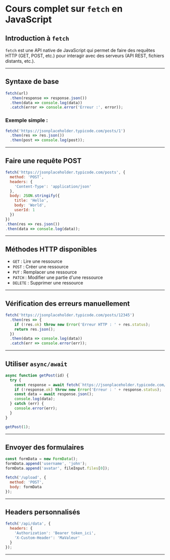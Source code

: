 # Cours complet sur `fetch` en JavaScript

## Introduction à `fetch`

`fetch` est une API native de JavaScript qui permet de faire des requêtes HTTP (GET, POST, etc.) pour interagir avec des serveurs (API REST, fichiers distants, etc.).

---

## Syntaxe de base

```js
fetch(url)
  .then(response => response.json())
  .then(data => console.log(data))
  .catch(error => console.error('Erreur :', error));
```

### Exemple simple :

```js
fetch('https://jsonplaceholder.typicode.com/posts/1')
  .then(res => res.json())
  .then(post => console.log(post));
```

---

## Faire une requête POST

```js
fetch('https://jsonplaceholder.typicode.com/posts', {
  method: 'POST',
  headers: {
    'Content-Type': 'application/json'
  },
  body: JSON.stringify({
    title: 'Hello',
    body: 'World',
    userId: 1
  })
})
.then(res => res.json())
.then(data => console.log(data));
```

---

## Méthodes HTTP disponibles

* `GET` : Lire une ressource
* `POST` : Créer une ressource
* `PUT` : Remplacer une ressource
* `PATCH` : Modifier une partie d'une ressource
* `DELETE` : Supprimer une ressource

---

## Vérification des erreurs manuellement

```js
fetch('https://jsonplaceholder.typicode.com/posts/12345')
  .then(res => {
    if (!res.ok) throw new Error('Erreur HTTP : ' + res.status);
    return res.json();
  })
  .then(data => console.log(data))
  .catch(err => console.error(err));
```

---

## Utiliser `async/await`

```js
async function getPost(id) {
  try {
    const response = await fetch(`https://jsonplaceholder.typicode.com/posts/${id}`);
    if (!response.ok) throw new Error('Erreur : ' + response.status);
    const data = await response.json();
    console.log(data);
  } catch (err) {
    console.error(err);
  }
}

getPost(1);
```

---

## Envoyer des formulaires

```js
const formData = new FormData();
formData.append('username', 'john');
formData.append('avatar', fileInput.files[0]);

fetch('/upload', {
  method: 'POST',
  body: formData
});
```

---

## Headers personnalisés

```js
fetch('/api/data', {
  headers: {
    'Authorization': 'Bearer token_ici',
    'X-Custom-Header': 'MaValeur'
  }
});
```

---
